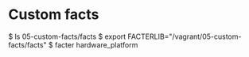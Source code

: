 Custom facts
============

$ ls 05-custom-facts/facts
$ export FACTERLIB="/vagrant/05-custom-facts/facts"
$ facter hardware_platform
